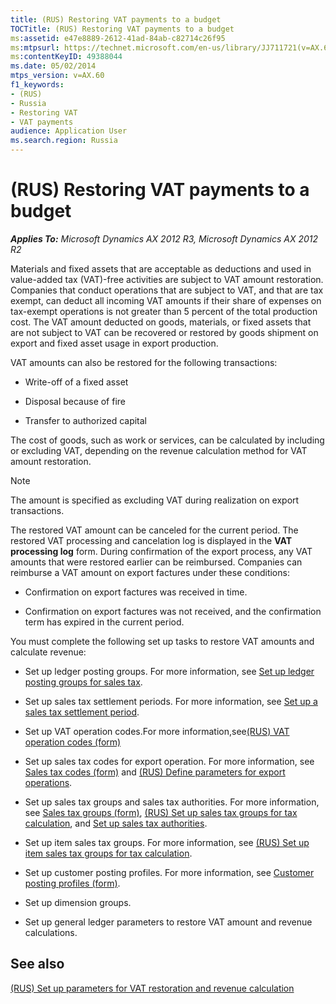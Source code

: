 ```yaml
---
title: (RUS) Restoring VAT payments to a budget
TOCTitle: (RUS) Restoring VAT payments to a budget
ms:assetid: e47e8889-2612-41ad-84ab-c82714c26f95
ms:mtpsurl: https://technet.microsoft.com/en-us/library/JJ711721(v=AX.60)
ms:contentKeyID: 49388044
ms.date: 05/02/2014
mtps_version: v=AX.60
f1_keywords:
- (RUS)
- Russia
- Restoring VAT
- VAT payments
audience: Application User
ms.search.region: Russia
---
```


# (RUS) Restoring VAT payments to a budget 


_**Applies To:** Microsoft Dynamics AX 2012 R3, Microsoft Dynamics AX 2012 R2_

Materials and fixed assets that are acceptable as deductions and used in value-added tax (VAT)-free activities are subject to VAT amount restoration. Companies that conduct operations that are subject to VAT, and that are tax exempt, can deduct all incoming VAT amounts if their share of expenses on tax-exempt operations is not greater than 5 percent of the total production cost. The VAT amount deducted on goods, materials, or fixed assets that are not subject to VAT can be recovered or restored by goods shipment on export and fixed asset usage in export production.

VAT amounts can also be restored for the following transactions:

  - Write-off of a fixed asset

  - Disposal because of fire

  - Transfer to authorized capital

The cost of goods, such as work or services, can be calculated by including or excluding VAT, depending on the revenue calculation method for VAT amount restoration.


> [!NOTE]
> <P>The amount is specified as excluding VAT during realization on export transactions.</P>



The restored VAT amount can be canceled for the current period. The restored VAT processing and cancelation log is displayed in the **VAT processing log** form. During confirmation of the export process, any VAT amounts that were restored earlier can be reimbursed. Companies can reimburse a VAT amount on export factures under these conditions:

  - Confirmation on export factures was received in time.

  - Confirmation on export factures was not received, and the confirmation term has expired in the current period.

You must complete the following set up tasks to restore VAT amounts and calculate revenue:

  - Set up ledger posting groups. For more information, see [Set up ledger posting groups for sales tax](set-up-ledger-posting-groups-for-sales-tax.md).

  - Set up sales tax settlement periods. For more information, see [Set up a sales tax settlement period](set-up-a-sales-tax-settlement-period.md).

  - Set up VAT operation codes.For more information,see[(RUS) VAT operation codes (form)](https://technet.microsoft.com/en-us/library/jj839695\(v=ax.60\))

  - Set up sales tax codes for export operation. For more information, see [Sales tax codes (form)](https://technet.microsoft.com/en-us/library/aa553257\(v=ax.60\)) and [(RUS) Define parameters for export operations](rus-define-parameters-for-export-operations.md).

  - Set up sales tax groups and sales tax authorities. For more information, see [Sales tax groups (form)](https://technet.microsoft.com/en-us/library/aa498345\(v=ax.60\)), [(RUS) Set up sales tax groups for tax calculation](rus-set-up-sales-tax-groups-for-tax-calculation.md), and [Set up sales tax authorities](set-up-sales-tax-authorities.md).

  - Set up item sales tax groups. For more information, see [(RUS) Set up item sales tax groups for tax calculation](rus-set-up-item-sales-tax-groups-for-tax-calculation.md).

  - Set up customer posting profiles. For more information, see [Customer posting profiles (form)](https://technet.microsoft.com/en-us/library/aa600572\(v=ax.60\)).

  - Set up dimension groups.

  - Set up general ledger parameters to restore VAT amount and revenue calculations.

## See also

[(RUS) Set up parameters for VAT restoration and revenue calculation](rus-set-up-parameters-for-vat-restoration-and-revenue-calculation.md)

  


